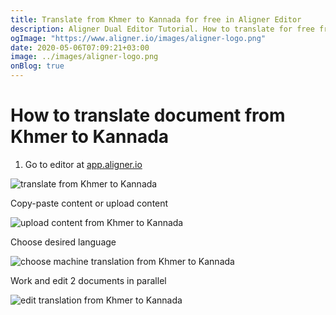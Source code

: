 ```yaml
---
title: Translate from Khmer to Kannada for free in Aligner Editor
description: Aligner Dual Editor Tutorial. How to translate for free from Khmer to Kannada. Aligner is multilingual document management platform. 
ogImage: "https://www.aligner.io/images/aligner-logo.png"
date: 2020-05-06T07:09:21+03:00
image: ../images/aligner-logo.png
onBlog: true
---
```


# How to translate document from Khmer to Kannada

1. Go to editor at [app.aligner.io](https://app.aligner.io "Aligner App web page")

![translate from Khmer to Kannada](../aligner-blank-editor.png "translate from Khmer to Kannada")

Copy-paste content or upload content

![upload content from Khmer to Kannada](../aligner-uploaded-document.png "upload content from Khmer to Kannada")

Choose desired language

![choose machine translation from Khmer to Kannada](../aligner-language-dropdown.png "choose machine translation from Khmer to Kannada")

Work and edit 2 documents in parallel

![edit translation from Khmer to Kannada](../aligner-double-sitded-editor.png "edit translation from Khmer to Kannada")

